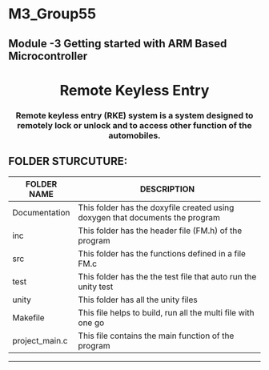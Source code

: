 # M3_Group55
Module -3 Getting started with ARM Based Microcontroller
----------------------------------------------------
<h1 align="center"> Remote Keyless Entry </h1>
<h3 align = "center"> Remote keyless entry (RKE) system is a system designed to remotely lock or unlock and to access other function of the automobiles.  </h3>

## FOLDER STURCUTURE: ##

|FOLDER NAME | DESCRIPTION |
| --------| -------- |
| Documentation | This folder has the doxyfile created using doxygen that documents the program |
| inc | This folder has the header file (FM.h) of the program |
| src | This folder has the functions defined in a file FM.c| 
| test | This folder has the the test file that auto run the unity test |
| unity | This folder has all the unity files | 
| Makefile | This file helps to build, run all the multi file with one go |
| project_main.c| This file contains the main function of the program |

-----------------------------------------------------------------------------------------

